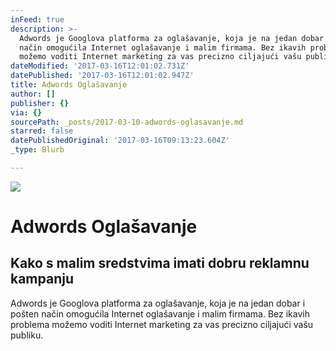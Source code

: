 ```yaml
---
inFeed: true
description: >-
  Adwords je Googlova platforma za oglašavanje, koja je na jedan dobar i pošten
  način omogućila Internet oglašavanje i malim firmama. Bez ikavih problema
  možemo voditi Internet marketing za vas precizno ciljajući vašu publiku.
dateModified: '2017-03-16T12:01:02.731Z'
datePublished: '2017-03-16T12:01:02.947Z'
title: Adwords Oglašavanje
author: []
publisher: {}
via: {}
sourcePath: _posts/2017-03-10-adwords-oglasavanje.md
starred: false
datePublishedOriginal: '2017-03-16T09:13:23.604Z'
_type: Blurb

---
```

![](https://the-grid-user-content.s3-us-west-2.amazonaws.com/2c4f2a27-59bb-470a-85a5-4c3bfc8e5777.jpg)

# Adwords Oglašavanje

## Kako s malim sredstvima imati dobru reklamnu kampanju

Adwords je Googlova platforma za oglašavanje, koja je na jedan dobar i pošten način omogućila Internet oglašavanje i malim firmama. Bez ikavih problema možemo voditi Internet marketing za vas precizno ciljajući vašu publiku.